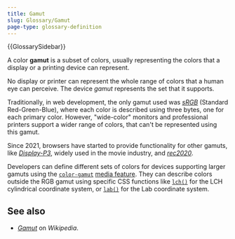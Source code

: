 ```yaml
---
title: Gamut
slug: Glossary/Gamut
page-type: glossary-definition
---
```


{{GlossarySidebar}}

A color **gamut** is a subset of colors, usually representing the colors that a display or a printing device can represent.

No display or printer can represent the whole range of colors that a human eye can perceive. The device _gamut_ represents the set that it supports.

Traditionally, in web development, the only gamut used was _[sRGB](https://en.wikipedia.org/wiki/SRGB)_ (Standard Red-Green-Blue), where each color is described using three bytes, one for each primary color. However, "wide-color" monitors and professional printers support a wider range of colors, that can't be represented using this gamut.

Since 2021, browsers have started to provide functionality for other gamuts, like _[Display-P3](/en-US/docs/Glossary/Color_space#display-p3)_, widely used in the movie industry, and _[rec2020](/en-US/docs/Glossary/Color_space#rec2020)_.

Developers can define different sets of colors for devices supporting larger gamuts using the [`color-gamut`](/en-US/docs/Web/CSS/@media/color-gamut) [media feature](/en-US/docs/Web/CSS/CSS_media_queries/Using_media_queries). They can describe colors outside the RGB gamut using specific CSS functions like [`lch()`](/en-US/docs/Web/CSS/color_value/lch) for the LCH cylindrical coordinate system, or [`lab()`](/en-US/docs/Web/CSS/color_value/lab) for the Lab coordinate system.

## See also

- [_Gamut_](https://en.wikipedia.org/wiki/Gamut) on _Wikipedia_.
